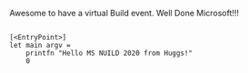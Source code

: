 Awesome to have a virtual Build event. Well Done Microsoft!!!

```open System

[<EntryPoint>]
let main argv =
    printfn "Hello MS NUILD 2020 from Huggs!"
    0
